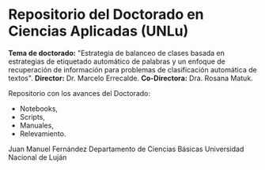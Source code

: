 # Repositorio del Doctorado en Ciencias Aplicadas (UNLu)

__Tema de doctorado:__ "Estrategia de balanceo de clases basada en estrategias de etiquetado automático de palabras y un enfoque de recuperación de información para problemas de clasificación automática de textos".
__Director:__ Dr. Marcelo Errecalde.
__Co-Directora:__ Dra. Rosana Matuk.

Repositorio con los avances del Doctorado:
- Notebooks,
- Scripts,
- Manuales,
- Relevamiento.


Juan Manuel Fernández
Departamento de Ciencias Básicas
Universidad Nacional de Luján
